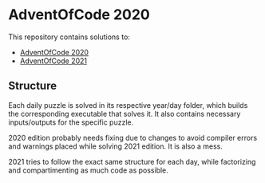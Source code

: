 # AdventOfCode 2020

This repository contains solutions to:

* [AdventOfCode 2020](https://adventofcode.com/2020/)
* [AdventOfCode 2021](https://adventofcode.com/2021/)

## Structure

Each daily puzzle is solved in its respective year/day folder, which builds the corresponding executable that solves it. It also contains necessary inputs/outputs for the specific puzzle.

2020 edition probably needs fixing due to changes to avoid compiler errors and warnings placed while solving 2021 edition. It is also a mess.

2021 tries to follow the exact same structure for each day, while factorizing and compartimenting as much code as possible.
